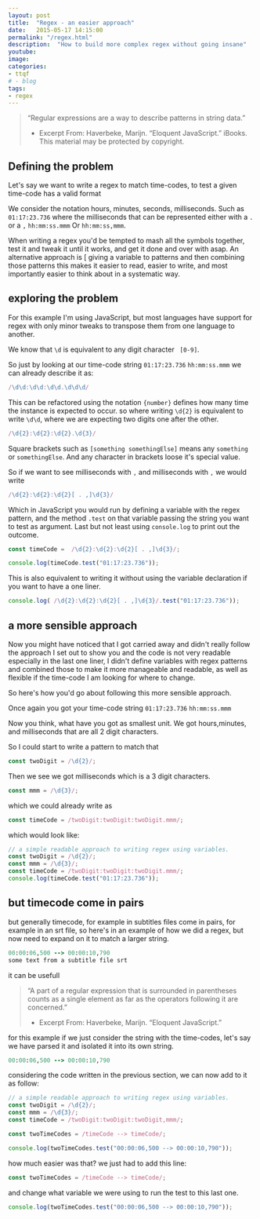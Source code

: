 ```yaml
---
layout: post
title:  "Regex - an easier approach"
date:   2015-05-17 14:15:00
permalink: "/regex.html"
description:  "How to build more complex regex without going insane"
youtube: 
image: 
categories: 
- ttqf
# - blog
tags:
- regex
---
```


<!-- Regex - an "easier" approach -->

> “Regular expressions are a way to describe patterns in string data.”
>
> - Excerpt From: Haverbeke, Marijn. “Eloquent JavaScript.” iBooks. 
This material may be protected by copyright.

## Defining the problem
Let's say we want to write a regex to match time-codes, to test a given time-code has a valid format

We consider the notation hours, minutes, seconds, milliseconds.
Such as `01:17:23.736`  where the milliseconds that can be represented either with a `.` or a `,`  `hh:mm:ss.mmm`  Or `hh:mm:ss,mmm`.

When writing a regex you'd be tempted to mash all the symbols together, test it and tweak it until it works, and get it done and over with asap. An alternative approach is [ giving a variable to patterns and then combining those patterns this makes it easier to read, easier to write, and most importantly easier to think about in a systematic way.

## exploring the problem

For this example I'm using JavaScript, but most languages have support for regex with only minor tweaks to transpose them from one language to another.

We know that  `\d` is equivalent to any digit character ` [0-9]`.

So just by looking at our time-code string `01:17:23.736`  `hh:mm:ss.mmm` we can already describe it as:

```javascript
/\d\d:\d\d:\d\d.\d\d\d/
```

This can be refactored using the notation `{number}` defines how many time the instance is expected to occur. so where writing `\d{2}` is equivalent to write `\d\d`, where we are expecting two digits one after the other.

```javascript
/\d{2}:\d{2}:\d{2}.\d{3}/
```

Square brackets such as `[something somethingElse]` means any `something` or `somethingElse`. And any character in brackets loose it's special value.

So if we want to see milliseconds with `,` and milliseconds with `,` we would write 


```javascript
/\d{2}:\d{2}:\d{2}[ . ,]\d{3}/
```

Which in JavaScript you would run by defining a variable with the regex pattern, and the method `.test` on that variable passing the string you want to test as argument.  Last but not least using `console.log` to print out the outcome.

```javascript
const timeCode =  /\d{2}:\d{2}:\d{2}[ . ,]\d{3}/;

console.log(timeCode.test("01:17:23.736"));
```

This is also equivalent to writing it without using the variable declaration if you want to have a one liner.

```javascript
console.log( /\d{2}:\d{2}:\d{2}[ . ,]\d{3}/.test("01:17:23.736"));
```
## a more sensible approach

Now you might have noticed that I got carried away and didn't really follow the approach I set out to show you and the code is not very readable especially in the last one liner, I didn't define variables with regex patterns and combined those to make it more manageable and readable, as well as flexible if the time-code I am looking for where to change.

So here's how you'd go about following this more sensible approach.

Once again you got your  time-code string `01:17:23.736`  `hh:mm:ss.mmm` 


Now you think, what have you got as smallest unit. We got hours,minutes, and milliseconds that are all 2 digit characters.

So I could start to write a pattern to match that

```javascript
const twoDigit = /\d{2}/;
```
Then we see we got milliseconds which is a 3 digit characters.

```javascript
const mmm = /\d{3}/;
```

which we could already write as 

```javascript
const timeCode = /twoDigit:twoDigit:twoDigit.mmm/;
```

which would look like:

```javascript
// a simple readable approach to writing regex using variables.
const twoDigit = /\d{2}/;
const mmm = /\d{3}/;
const timeCode = /twoDigit:twoDigit:twoDigit.mmm/;
console.log(timeCode.test("01:17:23.736"));
```

## but timecode come in pairs
but generally timecode, for example in subtitles files come in pairs, for example in an srt file, so here's in an example of how we did a regex, but now need to expand on it to match a larger string.

```ruby
00:00:06,500 --> 00:00:10,790
some text from a subtitle file srt 
```

it can be usefull 

>“A part of a regular expression that is surrounded in parentheses counts as a single element as far as the operators following it are concerned.”
>	- Excerpt From: Haverbeke, Marijn. “Eloquent JavaScript.”


for this example if we just consider the string with the time-codes, let's say we have parsed it and isolated it into its own string.

```ruby
00:00:06,500 --> 00:00:10,790
```

considering the code written in the previous section, we can now add to it as follow:


```javascript
// a simple readable approach to writing regex using variables.
const twoDigit = /\d{2}/;
const mmm = /\d{3}/;
const timeCode = /twoDigit:twoDigit:twoDigit,mmm/;

const twoTimeCodes = /timeCode --> timeCode/;

console.log(twoTimeCodes.test("00:00:06,500 --> 00:00:10,790"));
```

how much easier was that? we just had to add this line:

```javascript
const twoTimeCodes = /timeCode --> timeCode/;
```

and change what variable we were using to run the test to this last one.

```javascript
console.log(twoTimeCodes.test("00:00:06,500 --> 00:00:10,790"));
```